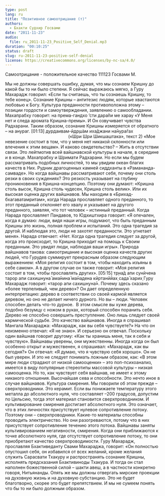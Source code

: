 ```yaml
---
type: post
lang: ru
title: "Позитивное самоотрицание (т)"
authors:
  - Бхакти Судхир Госвами
date: "2011-11-23"
audio:
  file: ru_2011-11-23_Positive_Self_Denial.mp3
duration: "00:10:25"
status: draft
slug: ru-2011-11-23-positive-self-denial
license: https://creativecommons.org/licenses/by-nc-sa/4.0/
---
```


Самоотрицание - положительное качество
111123 Госвами М.

Мы не должны совершать ошибку, думая, что мы сознаем Кришну до какой бы то ни было степени. Я сейчас выражаюсь мягко, а Гуру Махарадж говорил: «Если ты считаешь, что ты сознаешь Кришну, то тебе конец». Сознание Кришны – антитезис людям, которые хвастаются любовью к Богу. Культура преданности противоположна этому – позиции гордости и самоутверждения, заявлению о самообладании. Махапрабху говорит:
на према-гандхо ’сти дара̄пи ме харау
«У Меня нет и следа аромата Кришна-премы». И Он озвучивает чувства Радхарани. Таким образом, сознание Кришны измеряется от обратного – на анураг. 
[01:13]
дурдаивам-ӣдр̣ш́ам иха̄джани на̄нура̄гах
                                                    («Шри Шри Шикшаштака», текст 2)
«Мое невезение состоит в том, что у меня нет никакой склонности или влечения к этим вещам». И каково свидетельство? – Жить в отсутствии связи. Это лейтмотив всей вайшнавской культуры в начале, в середине и в конце. Махапрабху и Шримати Радхарани. Но если мы будем рассматривать подобных личностей, то мы увидим океан благих качеств в Них.
Рудник драгоценных камней сиддханты в «Рамананда-самваде». Но когда вайшнавы рассматривают себя, почему они столь резки в своих суждениях? Это резкость указывает на глубину проникновения в Кришна-концепцию. Поэтому они думают: «Кришна столь высок, Кришна столь чудесен, Кришна столь велик». Или их высокая оценка других вайшнавов. Мы находим в «Брихад-бхагаватамритам», когда Нарада прославляет одного преданного, то этот преданный отклоняет его хвалу и указывает на другого преданного, заявляя, что тот человек – истинный преданный. Когда Нарада прославляет Пандавов, то Юдхиштхира говорит: «Я опечален, когда я думаю: люди, видя наши игры, подумают, что быть преданным Кришны это жизнь, полная проблем и испытаний. Это одна трагедия за другой. И наблюдая это, люди не захотят преданности. Это угнетает меня». Нарада отвечает: «Нет. Когда одна трагедия следует за другой, когда это происходит, то Кришна приходит на помощь к Своим преданным. Это увидят люди, наблюдая ваши игры».
Природа вайшнавов такова: самоотрицание и высокая оценка качеств других людей, что Гурудев суммирует прекрасным образом следующим выражением: «Моя религия состоит в том, чтобы находить изъяны в себе самом». А в другом случае он также говорит: «Моя религия состоит в том, чтобы прославлять других».
[05:15]
тр̣на̄д апи сунӣчена тарор апи сахишн̣уна̄
ама̄нина̄ ма̄надена кӣртанӣйах̣ сада̄ харих̣
Гуру Махарадж говорит: «тарор апи сахишн̣уна̄». Почему здесь сказано «более терпеливый, чем дерево»? Он дает определенную интерпретацию: дерево в соответствии со своей кармой является деревом, но оно не делает ничего дурного. Но вы – люди. Человек способен делать что-то дурное.  В этом смысле вы хуже дерева, подобно безумцу с ножом в руках, который способен поранить себя. Дерево не способно совершить преступление. Оно лишь следует своей кармической судьбе. Это качество вайшнавов.
Иногда я спрашивал Мангала Махараджа: «Махарадж, как вы себя чувствуете?» На что он неизменно отвечал: «Я не знаю». И серьезно он отвечал. Поскольку один вайшнав говорит другому: «Как ты хранишь меня, так я себя и чувствую». Вайшнавы уверены, они мужественны. Иногда когда он был особенно открыт и мужественен, я спрашивал: «Махарадж, как вы сегодня?» Он отвечал: «Я думаю, что я чувствую себя хорошо». Он не был уверен.
И это не следует понимать ложным образом, как: «В этом мире люди страдают от низкой самооценки» – это поп-психоанализ, имеется в виду популярные стереотипы массовой культуры – низкая самооценка. Но то, как чувствует себя вайшнав, не имеет к этому никакого отношения. Высочайшая сева и способности. Это нечто иное в случае вайшнавов. Культура смирения. Мы говорили об этом прежде – сверхпроводники. Это керамит. Если вы понижаете температуру этого металла до абсолютного нуля, что составляет –200 градусов, допустим по Цельсию, тогда этот материал становится сверхпроводником. И культивирование смирения достигает абсолютного нуля. Это означает, что в этих личностях присутствует нулевое сопротивление потоку. Поэтому они – сверхпроводники.
Какие-то материалы способны проводить электричество. Но они разогреваются, потому что в них присутствует сопротивление течению этого потока. Вайшнавы заняты культивированием негативности, смирения. Когда они приближаются к точке абсолютного нуля, где отсутствует сопротивление потоку, то они приобретают качество сверхпроводимости.
Гуру Махарадж, прославляя Бхактиведанту Свами Махараджа, говорит: «Он полностью опустошил себя, он избавился от всех желаний, кроме желания служить Сарасвати Тхакуру и распространять сознание Кришны, исполнять предсказания Бхактивиноды Тхакура. И тогда он стал наполнен божественной силой – шакти авеш, а в частности конкретно говоря, Нитьянанды. Опять же мы должны отвергать мирские проекции на духовную жизнь и на духовную субстанцию. Это не будет благотворно, скорее это будет препятствием. И мы не сумеем понять что бы то ни было должным образом.
